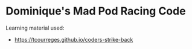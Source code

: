 # Dominique's Mad Pod Racing Code

Learning material used:
- https://tcourreges.github.io/coders-strike-back
